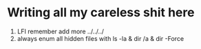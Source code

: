 # Writing all my careless shit here
1. LFI remember add more ../../../ 
2. always enum all hidden files with ls -la & dir /a & dir -Force
